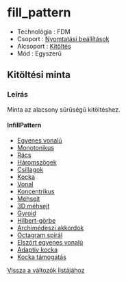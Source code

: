# fill\_pattern

* Technológia : FDM
* Csoport : [Nyomtatási beállítások](../../konfig/print_settings.md)
* Alcsoport : [Kitöltés](../../beallitasok/print_settings.md#remplissage) 
* Mód : Egyszerű

## Kitöltési minta

### Leírás

Minta az alacsony sűrűségű kitöltéshez.

#### InfillPattern

* [Egyenes vonalú](../pattern/pattern_rectilinear.md)
* [Monotonikus](../pattern/pattern_monotonic.md)
* [Rács](../pattern/pattern_grid.md)
* [Háromszögek](../pattern/pattern_triangles.md)
* [Csillagok](../pattern/pattern_stars.md)
* [Kocka](../pattern/pattern_cubic.md)
* [Vonal](../pattern/pattern_line.md)
* [Koncentrikus](../pattern/pattern_concentric.md)
* [Méhsejt](../pattern/pattern_honeycomb.md)
* [3D méhsejt](../pattern/pattern_3dhoneycomb.md)
* [Gyroid](../pattern/pattern_gyroid.md)
* [Hilbert-görbe](../pattern/pattern_hilbertcurve.md)
* [Archimédeszi akkordok](../pattern/pattern_archimedeanchords.md)
* [Octagram spirál](../pattern/pattern_octagramspiral.md)
* [Elszórt egyenes vonalú](../pattern/pattern_scatteredrectilinear.md)
* [Adaptív kocka](../pattern/pattern_adaptivecubic.md)
* [Kocka támogatás](../pattern/pattern_supportcubic.md)

[Vissza a változók listájához](/)

